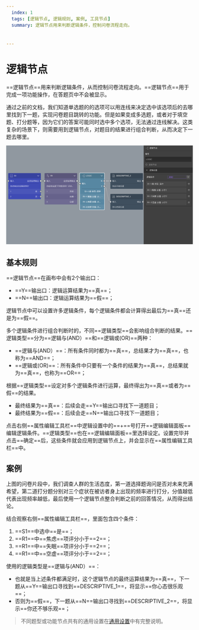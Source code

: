 ```yaml
---
  index: 1
  tags: [逻辑节点, 逻辑规则, 案例, 工具节点]
  summary: 逻辑节点用来判断逻辑条件，控制问卷流程走向。


---
```







# 逻辑节点

==逻辑节点==用来判断逻辑条件，从而控制问卷流程走向。==逻辑节点==用于完成一项功能操作，在答题页中不会被显示。

通过之前的文档，我们知道单选题的的选项可以用连线来决定选中该选项后的去哪里找到下一题，实现问卷题目跳转的功能。但是如果变成多选题，或者对于填空题、打分题等，因为它们的答案可能同时选中多个选项，无法通过连线解决。这类复杂的场景下，则需要用到逻辑节点，对题目的结果进行组合判断，从而决定下一题去哪里。

<img src='../assets/toolsNodes/01logic/logic.png'>

## 基本规则

==逻辑节点==在画布中会有2个输出口：

+ ==Y==输出口：逻辑运算结果为==真==；
+ ==N==输出口：逻辑运算结果为==假==；

逻辑节点中可以设置许多逻辑条件，每个逻辑条件都会计算得出最后为==真==还是为==假==。

多个逻辑条件进行组合判断时的，不同==逻辑类型==会影响组合判断的结果。==逻辑类型==分为==逻辑与(AND）==和==逻辑或(OR)==两种：
+ ==逻辑与(AND）==：所有条件同时都为==真==，总结果才为==真==，也称为==AND==；
+ ==逻辑或(OR)==：所有条件中只要有一个条件的结果为==真==，总结果就为==真==，也称为==OR==；

根据==逻辑类型==设定对多个逻辑条件进行运算，最终得出为==真==或者为==假==的结果。
+ 最终结果为==真==：后续会走==Y==输出口寻找下一道题目；
+ 最终结果为==假==：后续会走==N==输出口寻找下一道题目；

点击右侧==属性编辑工具栏==中逻辑设置中的==+==号打开==逻辑编辑面板==编辑逻辑条件。==逻辑类型==也在==逻辑编辑面板==里选择设定。设置完毕并点击==确定==后，这些条件就会应用到逻辑节点上，并会显示在==属性编辑工具栏==中。

## 案例

上图的问卷片段中，我们调查人群的生活态度，第一道选择题询问是否对未来充满希望，第二道打分题分别对三个症状在被访者身上出现的频率进行打分，分值越低代表出现频率越低，最后使用一个逻辑节点整合判断之前的回答情况，从而得出结论。

结合观察右侧==属性编辑工具栏==，里面包含四个条件：

1. ==S1==中选中==是==；
2. ==R1==中==焦虑==项评分小于==2==；
3. ==R1==中==失眠==项评分小于==2==；
4. ==R1==中==空虚==项评分小于==2==；

使用的逻辑类型是==逻辑与(AND）==：

+ 也就是当上述条件都满足时，这个逻辑节点的最终运算结果为==真==，下一题从==Y==输出口寻找到==DESCRIPTIVE_1==，将显示==你心态很乐观==；
+ 否则为==假==，下一题从==N==输出口寻找到==DESCRIPTIVE_2==，将显示==你还不够乐观==；

> 不同题型或功能节点共有的通用设置在[通用设置](../../11nodeSettings/concept.md)中有完整说明。
